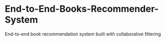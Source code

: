 # End-to-End-Books-Recommender-System
End-to-end book recommendation system built with collaborative filtering
